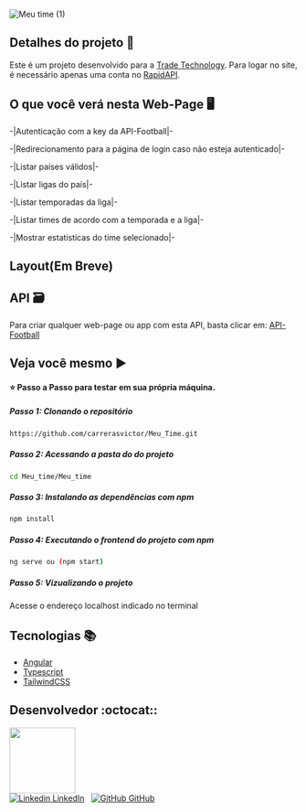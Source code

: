 
![Meu time (1)](https://github.com/carrerasvictor/Meu_Time/assets/89784119/b2f20300-5e03-4609-ad9d-e764d50f0ece)
## Detalhes do projeto :memo:

<p align="justify">
Este é um projeto desenvolvido para a <a href="https://tradetechnology.com.br" target="_blank">Trade Technology</a>.
Para logar no site, é necessário apenas uma conta no <a href="https://rapidapi.com/api-sports/api/api-football/pricing" target="_blank">RapidAPI</a>.
</p>

## O que você verá nesta Web-Page 🖥️

 -|Autenticação com a key da API-Football|-

 -|Redirecionamento para a página de login caso não esteja autenticado|-

 -|Listar países válidos|-

 -|Listar ligas do país|-

 -|Listar temporadas da liga|-

 -|Listar times de acordo com a temporada e a liga|-

 -|Mostrar estatisticas do time selecionado|-

## Layout(Em Breve) 
  

## API :card_file_box:

Para criar qualquer web-page ou app com esta API, basta clicar em: <a href= "https://www.api-football.com" target="_blank">API-Football</a>

## Veja você mesmo :arrow_forward:

#### ⭐ Passo a Passo para testar em sua própria máquina.
    
##### Passo 1: Clonando o repositório
```bash
https://github.com/carrerasvictor/Meu_Time.git
```
    
##### Passo 2: Acessando a pasta do do projeto
```bash
cd Meu_time/Meu_time
```
    
##### Passo 3: Instalando as dependências com npm
```bash
npm install 
```

##### Passo 4: Executando o frontend do projeto com npm
```bash
ng serve ou (npm start)
```

##### Passo 5: Vizualizando o projeto
Acesse o endereço localhost indicado no terminal

## Tecnologias :books:

  - [Angular](https://angular.io)
  - [Typescript](https://www.typescriptlang.org)
  - [TailwindCSS](https://tailwindcss.com)    
## Desenvolvedor :octocat::

<img src="https://avatars.githubusercontent.com/u/89784119?v=4" width=115><br>
[![Linkedin](https://i.stack.imgur.com/gVE0j.png) LinkedIn](https://www.linkedin.com/in/vctorcarreras/)
&nbsp;
[![GitHub](https://i.stack.imgur.com/tskMh.png) GitHub](https://github.com/carrerasvictor)
